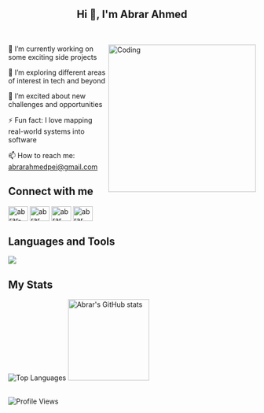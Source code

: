 <h2 align="center">Hi 👋, I'm Abrar Ahmed</h2>
<div>&nbsp;</div>
<div>
  <img align="right" alt="Coding" width="300" src="https://media.giphy.com/media/qgQUggAC3Pfv687qPC/giphy.gif"> 
  
🔭 I’m currently working on some exciting side projects

🌱 I’m exploring different areas of interest in tech and beyond

👯 I’m excited about new challenges and opportunities

⚡ Fun fact: I love mapping real-world systems into software

📫 How to reach me: abrarahmedpei@gmail.com

## Connect with me
<p align="left">
<a href="https://linkedin.com/in/abrar2030 " target="blank"><img align="center" src="https://raw.githubusercontent.com/rahuldkjain/github-profile-readme-generator/master/src/images/icons/Social/linked-in-alt.svg " alt="abrar-ahmed" height="30" width="40" /></a>
<a href="https://www.instagram.com/abrar2o3o/ " target="blank"><img align="center" src="https://raw.githubusercontent.com/rahuldkjain/github-profile-readme-generator/master/src/images/icons/Social/instagram.svg " alt="abrar___ahmed" height="30" width="40" /></a>
<a href="https://www.facebook.com/abrar2O3O/ " target="blank"><img align="center" src="https://raw.githubusercontent.com/rahuldkjain/github-profile-readme-generator/master/src/images/icons/Social/facebook.svg " alt="abrar___ahmed" height="30" width="40" /></a>
<a href="https://www.hackerrank.com/abrar2030/ " target="blank"><img align="center" src="https://raw.githubusercontent.com/rahuldkjain/github-profile-readme-generator/master/src/images/icons/Social/hackerrank.svg " alt="abrar___ahmed" height="30" width="40" /></a>
</p>

## Languages and Tools
<p align="left">
    <a href="https://github.com/abrar2030">
        <img src="https://skillicons.dev/icons?i=aws,gcp,azure,kubernetes,docker,terraform,jenkins,ansible,react,angular,nodejs,java,python,ts,js,spring,dotnet,git,github,idea,vscode" />
    </a>
</p>

## My Stats
<div>
  <img src="https://github-readme-stats.vercel.app/api/top-langs/?username=abrar2030&show_icons=true&layout=compact&theme=dark" alt="Top Languages">
  <img src="https://github-readme-stats.vercel.app/api?username=abrar2030&show_icons=true&theme=dark&count_private=true" alt="Abrar's GitHub stats" height="165px"/>
</div>

<br>

![Profile Views](https://komarev.com/ghpvc/?username=abrar2030&abbreviated=true)

